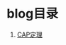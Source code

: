 # blog目录
1. [CAP定理](https://github.com/zhangliang30/wiki-note/blob/master/blog/CAP%E5%AE%9A%E7%90%86.md)
